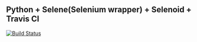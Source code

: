 ## Python + Selene(Selenium wrapper) + Selenoid + Travis CI

[![Build Status](https://travis-ci.org/Oley96/ui-automation-demo.svg?branch=master)](https://travis-ci.org/Oley96/ui-automation-demo)

